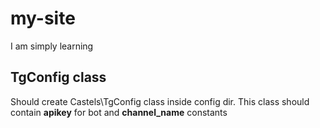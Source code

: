 # my-site
I am simply learning

## TgConfig class

Should create Castels\TgConfig class inside config dir.
This class should contain **apikey** for bot and **channel_name** constants
